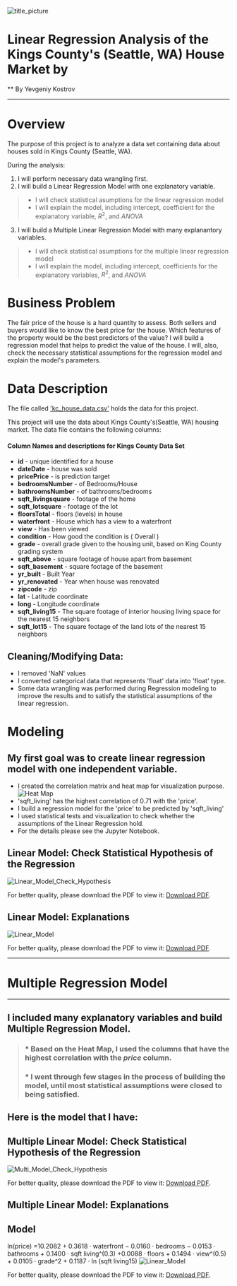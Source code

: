 ![title_picture](images/seattle.jpg)
# Linear Regression Analysis of the Kings County's (Seattle, WA) House Market by
** By Yevgeniy Kostrov
***

# Overview
The purpose of this project is to analyze a data set containing data 
about houses sold in Kings County (Seattle, WA). 

During the analysis:
1. I will perform necessary data wrangling first.
2. I will build a Linear Regression Model with one explanatory variable.
> * I will check statistical asumptions for the linear regression model
> * I will explain the model, including intercept, coefficient for the explanatory variable, $R^2$, and *ANOVA*
3. I will build a Multiple Linear Regression Model with many explanantory variables.
> * I will check statistical asumptions for the multiple linear regression model
> * I will explain the model, including intercept, coefficients for the explanatory variables, $R^2$, and *ANOVA*

# Business Problem

The fair price of the house is a hard quantity to assess.
Both sellers and buyers would like to know the best price for the house. 
Which features of the property would be the best predictors of the value?
I will build a regression model that helps to predict the value of the house. 
I will, also, check the necessary statistical assumptions for the regression model 
and explain the model's parameters. 

# Data Description
The file called ['kc_house_data.csv'](https://github.com/ekostrov/SeattleHouseMultiLinearRegression/blob/main/data/kc_house_data.csv) holds the data for this project.

This project will use the data about Kings County's(Seattle, WA) housing market. The data file contains the following columns:
#### Column Names and descriptions for Kings County Data Set
* **id** - unique identified for a house
* **dateDate** - house was sold
* **pricePrice** -  is prediction target
* **bedroomsNumber** -  of Bedrooms/House
* **bathroomsNumber** -  of bathrooms/bedrooms
* **sqft_livingsquare** -  footage of the home
* **sqft_lotsquare** -  footage of the lot
* **floorsTotal** -  floors (levels) in house
* **waterfront** - House which has a view to a waterfront
* **view** - Has been viewed
* **condition** - How good the condition is ( Overall )
* **grade** - overall grade given to the housing unit, based on King County grading system
* **sqft_above** - square footage of house apart from basement
* **sqft_basement** - square footage of the basement
* **yr_built** - Built Year
* **yr_renovated** - Year when house was renovated
* **zipcode** - zip
* **lat** - Latitude coordinate
* **long** - Longitude coordinate
* **sqft_living15** - The square footage of interior housing living space for the nearest 15 neighbors
* **sqft_lot15** - The square footage of the land lots of the nearest 15 neighbors

## Cleaning/Modifying Data:

* I removed 'NaN' values
* I converted categorical data that represents 'float' data into 'float' type.
* Some data wrangling was performed during Regression modeling to improve the results and to satisfy the statistical assumptions of the linear regression.


# Modeling

## My first goal was to create linear regression model with one independent variable.
* I created the correlation matrix and heat map for visualization purpose.
![Heat Map](images/heat_map.png)
* 'sqft_living' has the highest correlation of  0.71 with the 'price'. 
* I build a regression model for the 'price' to be predicted by 'sqft_living'
* I used statistical tests and visualization to check whether the assumptions of the Linear Regression hold.
* For the details please see the Jupyter Notebook.
## Linear Model: Check Statistical Hypothesis of the Regression
![Linear_Model_Check_Hypothesis](images/stat_hypot_linear_model.png)
<embed src="https://github.com/ekostrov/SeattleHouseMultiLinearRegression/blob/main/images/document2.png">
        <p> For better quality, please download the PDF to view it: <a href="https://github.com/ekostrov/SeattleHouseMultiLinearRegression/blob/main/images/document2.pdf">Download PDF</a>.</p>
</embed>
</object>
## Linear Model: Explanations
![Linear_Model](images/Linear_Model.png)
<embed src="https://github.com/ekostrov/SeattleHouseMultiLinearRegression/blob/main/images/document.png">
        <p> For better quality, please download the PDF to view it: <a href="https://github.com/ekostrov/SeattleHouseMultiLinearRegression/blob/main/images/document.pdf">Download PDF</a>.</p>
</embed>
</object>
***
# Multiple Regression Model
***

## I included many explanatory variables and build Multiple Regression Model.
> ### * Based on the Heat Map, I used the columns that have the highest correlation with the *price* column.
>### * I went through few stages in the process of building the model, until most statistical assumptions were closed to being satisfied.
## Here  is the model that I have:
## Multiple Linear Model: Check Statistical Hypothesis of the Regression
![Multi_Model_Check_Hypothesis](images/document3.png)
<embed src="https://github.com/ekostrov/SeattleHouseMultiLinearRegression/blob/main/images/document3.png">
        <p> For better quality, please download the PDF to view it: <a href="https://github.com/ekostrov/SeattleHouseMultiLinearRegression/blob/main/images/document3.pdf">Download PDF</a>.</p>
</embed>
## Multiple Linear Model: Explanations
## Model 

ln(price) =10.2082 + 0.3618 · waterfront − 0.0160 · bedrooms − 0.0153 · bathrooms + 0.1400 · sqft living^(0.3) +0.0088 · floors + 0.1494 · view^(0.5) + 0.0105 · grade^2 + 0.1187 · ln (sqft living15)
![Linear_Model](images/document4.png)
<embed src="https://github.com/ekostrov/SeattleHouseMultiLinearRegression/blob/main/images/document4.png">
        <p> For better quality, please download the PDF to view it: <a href="https://github.com/ekostrov/SeattleHouseMultiLinearRegression/blob/main/images/document4.pdf">Download PDF</a>.</p>
</embed>
</object>